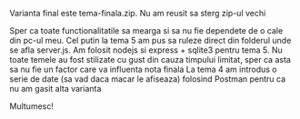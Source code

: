 Varianta final este tema-finala.zip. Nu am reusit sa sterg zip-ul vechi

Sper ca toate functionalitatile sa mearga si sa nu fie dependete de o cale din pc-ul meu. Cel putin la tema 5 am pus sa ruleze direct din folderul unde se afla server.js.
Am folosit nodejs si express + sqlite3 pentru tema 5.
Nu toate temele au fost stilizate cu gust din cauza timpului limitat, sper ca asta sa nu fie un factor care va influenta nota finala
La tema 4 am introdus o serie de date (sa vad daca macar le afiseaza) folosind Postman pentru ca nu am gasit alta varianta

Multumesc!
